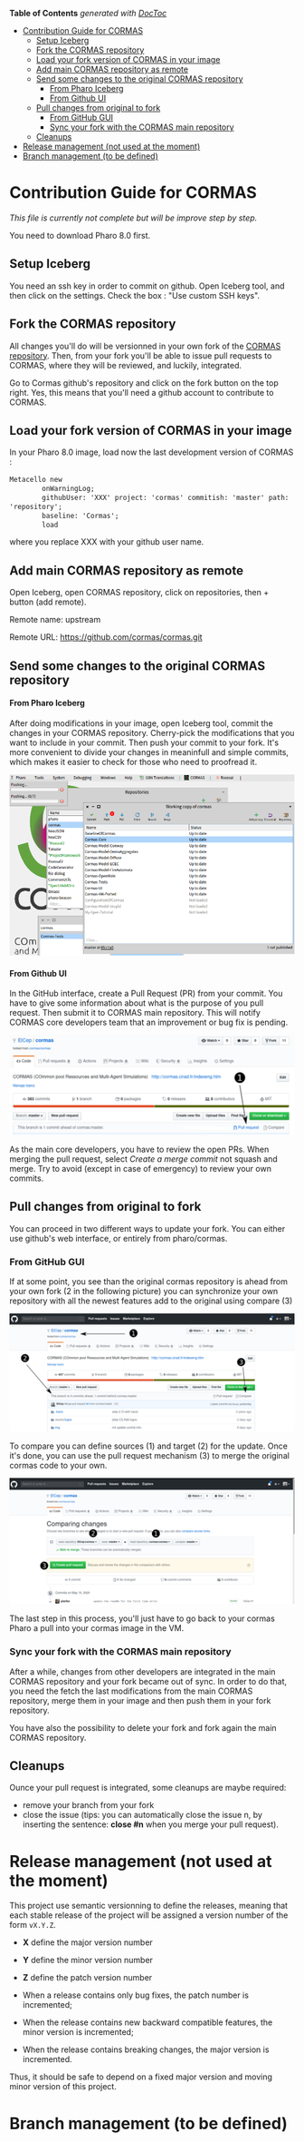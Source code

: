 <!-- START doctoc generated TOC please keep comment here to allow auto update -->
<!-- DON'T EDIT THIS SECTION, INSTEAD RE-RUN doctoc TO UPDATE -->
**Table of Contents**  *generated with [DocToc](https://github.com/thlorenz/doctoc)*

- [Contribution Guide for CORMAS](#contribution-guide-for-cormas)
  - [Setup Iceberg](#setup-iceberg)
  - [Fork the CORMAS repository](#fork-the-cormas-repository)
  - [Load your fork version of CORMAS in your image](#load-your-fork-version-of-cormas-in-your-image)
  - [Add main CORMAS repository as remote](#add-main-cormas-repository-as-remote)
  - [Send some changes to the original CORMAS repository](#send-some-changes-to-the-original-cormas-repository)
      - [From Pharo Iceberg](#from-pharo-iceberg)
      - [From Github UI](#from-github-ui)
  - [Pull changes from original to fork](#pull-changes-from-original-to-fork)
    - [From GitHub GUI](#from-github-gui)
    - [Sync your fork with the CORMAS main repository](#sync-your-fork-with-the-cormas-main-repository)
  - [Cleanups](#cleanups)
- [Release management (not used at the moment)](#release-management-not-used-at-the-moment)
- [Branch management (to be defined)](#branch-management-to-be-defined)

<!-- END doctoc generated TOC please keep comment here to allow auto update -->

# Contribution Guide for CORMAS

*This file is currently not complete but will be improve step by step.*

You need to download Pharo 8.0 first.

## Setup Iceberg
You need an ssh key in order to commit on github. Open Iceberg tool, and then click on the settings. Check the box : "Use custom SSH keys".

## Fork the CORMAS repository

All changes you'll do will be versionned in your own fork of the [CORMAS repository](https://github.com/cormas/cormas). Then, from your fork you'll be able to issue pull requests to CORMAS, where they will be reviewed, and luckily, integrated.

Go to Cormas github's repository and click on the fork button on the top right. Yes, this means that you'll need a github account to contribute to CORMAS.

## Load your fork version of CORMAS in your image
In your Pharo 8.0 image, load now the last development version of CORMAS :

```Smalltalk
Metacello new
        onWarningLog;
        githubUser: 'XXX' project: 'cormas' commitish: 'master' path: 'repository';
        baseline: 'Cormas';
        load
```
where you replace XXX with your github user name.

## Add main CORMAS repository as remote

Open Iceberg, open CORMAS repository, click on repositories, then + button (add remote).

Remote name: upstream

Remote URL: https://github.com/cormas/cormas.git

## Send some changes to the original CORMAS repository

#### From Pharo Iceberg
After doing modifications in your image, open Iceberg tool, commit the changes in your CORMAS repository. Cherry-pick the modifications that you want to include in your commit. Then push your commit to your fork. It's more convenient to divide your changes in meaninfull and simple commits, which makes it easier to check for those who need to proofread it.

![iceberge](img/iceberg_pharo.png)

#### From Github UI
In the GitHub interface, create a Pull Request (PR) from your commit.
You have to give some information about what is the purpose of you pull request. Then submit it to CORMAS main repository.
This will notify CORMAS core developers team that an improvement or bug fix is pending.

![create a pull request from github](img/github_pr.png)

As the main core developers, you have to review the open PRs. When merging the pull request, select *Create a merge commit* not  squash and merge. Try to avoid (except in case of emergency) to review your own commits.


## Pull changes from original to fork

You can proceed in two different ways to update your fork. You can either use github's web interface, or entirely from pharo/cormas.

### From GitHub GUI

If at some point, you see than the original cormas repository is ahead from your own fork (2 in the following picture) you can synchronize your own repository with all the newest features add to the original using compare (3)

![pull feature in your own](img/github_cp.png)

To compare you can define sources (1) and target (2) for the update. Once it's done, you can use the pull request mechanism (3) to merge the original cormas code to your own.

![pull feature in your own with PR](img/github_pr_fork.png)

The last step in this process, you'll just have to go back to your cormas Pharo a pull into your cormas image in the VM.

### Sync your fork with the CORMAS main repository

After a while, changes from other developers are integrated in the main CORMAS repository and your fork became out of sync.
In order to do that, you need the fetch the last modifications from the main CORMAS repository, merge them in your image and then push them in your fork repository.

You have also the possibility to delete your fork and fork again the main CORMAS repository.

## Cleanups
Ounce your pull request is integrated, some cleanups are maybe required:
- remove your branch from your fork
- close the issue (tips: you can automatically close the issue n, by inserting the sentence: **close #n** when you merge your pull request).

# Release management (not used at the moment)

This project use semantic versionning to define the releases, meaning that each stable release of the project will be assigned a version number of the form `vX.Y.Z`.

- **X** define the major version number
- **Y** define the minor version number
- **Z** define the patch version number

- When a release contains only bug fixes, the patch number is incremented;
- When the release contains new backward compatible features, the minor version is incremented;
- When the release contains breaking changes, the major version is incremented.

Thus, it should be safe to depend on a fixed major version and moving minor version of this project.

# Branch management (to be defined)
